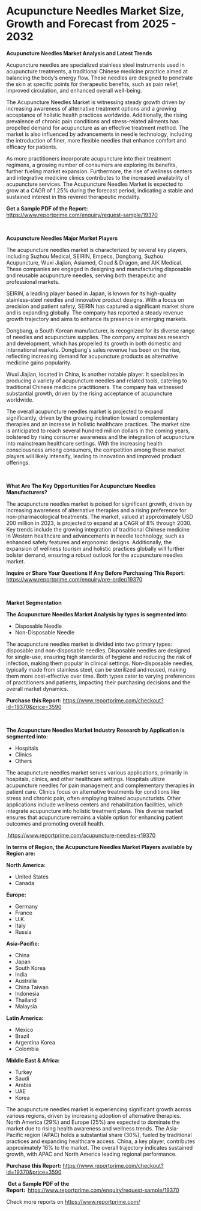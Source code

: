 <p><h1>Acupuncture Needles Market Size, Growth and Forecast from 2025 - 2032</h1></p><p><strong>Acupuncture Needles Market Analysis and Latest Trends</strong></p>
<p><p>Acupuncture needles are specialized stainless steel instruments used in acupuncture treatments, a traditional Chinese medicine practice aimed at balancing the body’s energy flow. These needles are designed to penetrate the skin at specific points for therapeutic benefits, such as pain relief, improved circulation, and enhanced overall well-being.</p><p>The Acupuncture Needles Market is witnessing steady growth driven by increasing awareness of alternative treatment options and a growing acceptance of holistic health practices worldwide. Additionally, the rising prevalence of chronic pain conditions and stress-related ailments has propelled demand for acupuncture as an effective treatment method. The market is also influenced by advancements in needle technology, including the introduction of finer, more flexible needles that enhance comfort and efficacy for patients.</p><p>As more practitioners incorporate acupuncture into their treatment regimens, a growing number of consumers are exploring its benefits, further fueling market expansion. Furthermore, the rise of wellness centers and integrative medicine clinics contributes to the increased availability of acupuncture services. The Acupuncture Needles Market is expected to grow at a CAGR of 1.25% during the forecast period, indicating a stable and sustained interest in this revered therapeutic modality.</p></p>
<p><strong>Get a Sample PDF of the Report:&nbsp;</strong> <a href="https://www.reportprime.com/enquiry/request-sample/19370?utm_campaign=3355&utm_medium=2&utm_source=Github&utm_content=ia&utm_term=19032025&utm_id=acupuncture-needles">https://www.reportprime.com/enquiry/request-sample/19370</a></p>
<p>&nbsp;</p>
<p><strong>Acupuncture Needles Major Market Players</strong></p>
<p><p>The acupuncture needles market is characterized by several key players, including Suzhou Medical, SEIRIN, Empecs, Dongbang, Suzhou Acupuncture, Wuxi Jiajian, Asiamed, Cloud & Dragon, and AIK Medical. These companies are engaged in designing and manufacturing disposable and reusable acupuncture needles, serving both therapeutic and professional markets.</p><p>SEIRIN, a leading player based in Japan, is known for its high-quality stainless-steel needles and innovative product designs. With a focus on precision and patient safety, SEIRIN has captured a significant market share and is expanding globally. The company has reported a steady revenue growth trajectory and aims to enhance its presence in emerging markets.</p><p>Dongbang, a South Korean manufacturer, is recognized for its diverse range of needles and acupuncture supplies. The company emphasizes research and development, which has propelled its growth in both domestic and international markets. Dongbang's sales revenue has been on the rise, reflecting increasing demand for acupuncture products as alternative medicine gains popularity.</p><p>Wuxi Jiajian, located in China, is another notable player. It specializes in producing a variety of acupuncture needles and related tools, catering to traditional Chinese medicine practitioners. The company has witnessed substantial growth, driven by the rising acceptance of acupuncture worldwide.</p><p>The overall acupuncture needles market is projected to expand significantly, driven by the growing inclination toward complementary therapies and an increase in holistic healthcare practices. The market size is anticipated to reach several hundred million dollars in the coming years, bolstered by rising consumer awareness and the integration of acupuncture into mainstream healthcare settings. With the increasing health consciousness among consumers, the competition among these market players will likely intensify, leading to innovation and improved product offerings.</p></p>
<p>&nbsp;</p>
<p><strong>What Are The Key Opportunities For Acupuncture Needles Manufacturers?</strong></p>
<p><p>The acupuncture needles market is poised for significant growth, driven by increasing awareness of alternative therapies and a rising preference for non-pharmacological treatments. The market, valued at approximately USD 200 million in 2023, is projected to expand at a CAGR of 8% through 2030. Key trends include the growing integration of traditional Chinese medicine in Western healthcare and advancements in needle technology, such as enhanced safety features and ergonomic designs. Additionally, the expansion of wellness tourism and holistic practices globally will further bolster demand, ensuring a robust outlook for the acupuncture needles market.</p></p>
<p><strong>Inquire or Share Your Questions If Any Before Purchasing This Report:</strong> <a href="https://www.reportprime.com/enquiry/pre-order/19370?utm_campaign=3355&utm_medium=2&utm_source=Github&utm_content=ia&utm_term=19032025&utm_id=acupuncture-needles">https://www.reportprime.com/enquiry/pre-order/19370</a></p>
<p>&nbsp;</p>
<p><strong>Market Segmentation</strong></p>
<p><strong>The Acupuncture Needles Market Analysis by types is segmented into:</strong></p>
<p><ul><li>Disposable Needle</li><li>Non-Disposable Needle</li></ul></p>
<p><p>The acupuncture needles market is divided into two primary types: disposable and non-disposable needles. Disposable needles are designed for single-use, ensuring high standards of hygiene and reducing the risk of infection, making them popular in clinical settings. Non-disposable needles, typically made from stainless steel, can be sterilized and reused, making them more cost-effective over time. Both types cater to varying preferences of practitioners and patients, impacting their purchasing decisions and the overall market dynamics.</p></p>
<p><strong>Purchase this Report:&nbsp;</strong><a href="https://www.reportprime.com/checkout?id=19370&price=3590&utm_campaign=3355&utm_medium=2&utm_source=Github&utm_content=ia&utm_term=19032025&utm_id=acupuncture-needles">https://www.reportprime.com/checkout?id=19370&price=3590</a></p>
<p>&nbsp;</p>
<p><strong>The Acupuncture Needles Market Industry Research by Application is segmented into:</strong></p>
<p><ul><li>Hospitals</li><li>Clinics</li><li>Others</li></ul></p>
<p><p>The acupuncture needles market serves various applications, primarily in hospitals, clinics, and other healthcare settings. Hospitals utilize acupuncture needles for pain management and complementary therapies in patient care. Clinics focus on alternative treatments for conditions like stress and chronic pain, often employing trained acupuncturists. Other applications include wellness centers and rehabilitation facilities, which integrate acupuncture into holistic treatment plans. This diverse market ensures that acupuncture remains a viable option for enhancing patient outcomes and promoting overall health.</p></p>
<p><a href="https://www.reportprime.com/acupuncture-needles-r19370?utm_campaign=3355&utm_medium=2&utm_source=Github&utm_content=ia&utm_term=19032025&utm_id=acupuncture-needles">&nbsp;https://www.reportprime.com/acupuncture-needles-r19370</a></p>
<p><strong>In terms of Region, the Acupuncture Needles Market Players available by Region are:</strong></p>
<p>
    <p> <strong> North America: </strong>
        <ul>
            <li>United States</li>
            <li>Canada</li>
        </ul>
        </p> 
    <p> <strong> Europe: </strong>
        <ul>
            <li>Germany</li>
            <li>France</li>
            <li>U.K.</li>
            <li>Italy</li>
            <li>Russia</li>
        </ul>
        </p> 
    <p> <strong> Asia-Pacific: </strong>
        <ul>
            <li>China</li>
            <li>Japan</li>
            <li>South Korea</li>
            <li>India</li>
            <li>Australia</li>
            <li>China Taiwan</li>
            <li>Indonesia</li>
            <li>Thailand</li>
            <li>Malaysia</li>
        </ul>
        </p> 
    <p> <strong> Latin America: </strong>
        <ul>
            <li>Mexico</li>
            <li>Brazil</li>
            <li>Argentina Korea</li>
            <li>Colombia</li>
        </ul>
        </p> 
    <p> <strong> Middle East & Africa: </strong>
        <ul>
            <li>Turkey</li>
            <li>Saudi</li>
            <li>Arabia</li>
            <li>UAE</li>
            <li>Korea</li>
        </ul>
    </p>
    </p>
<p><p>The acupuncture needles market is experiencing significant growth across various regions, driven by increasing adoption of alternative therapies. North America (29%) and Europe (25%) are expected to dominate the market due to rising health awareness and wellness trends. The Asia-Pacific region (APAC) holds a substantial share (30%), fueled by traditional practices and expanding healthcare access. China, a key player, contributes approximately 16% to the market. The overall trajectory indicates sustained growth, with APAC and North America leading regional performance.</p></p>
<p><strong>Purchase this Report: </strong><a href="https://www.reportprime.com/checkout?id=19370&price=3590&utm_campaign=3355&utm_medium=2&utm_source=Github&utm_content=ia&utm_term=19032025&utm_id=acupuncture-needles">https://www.reportprime.com/checkout?id=19370&price=3590</a></p>
<p>&nbsp;<strong>Get a Sample PDF of the Report:&nbsp;&nbsp;</strong><a href="https://www.reportprime.com/enquiry/request-sample/19370?utm_campaign=3355&utm_medium=2&utm_source=Github&utm_content=ia&utm_term=19032025&utm_id=acupuncture-needles">https://www.reportprime.com/enquiry/request-sample/19370</a></p>
<p><strong></strong></p>
<p>Check more reports on <a href="https://www.reportprime.com/?utm_campaign=3355&utm_medium=2&utm_source=Github&utm_content=ia&utm_term=19032025&utm_id=acupuncture-needles">https://www.reportprime.com/</a></p>